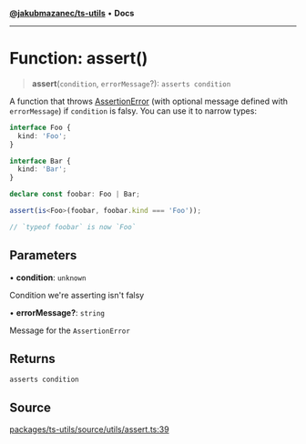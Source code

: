 [**@jakubmazanec/ts-utils**](../README.md) • **Docs**

---

# Function: assert()

> **assert**(`condition`, `errorMessage`?): `asserts condition`

A function that throws [AssertionError](../classes/AssertionError.md) (with optional message defined
with `errorMessage`) if `condition` is falsy. You can use it to narrow types:

```TypeScript
interface Foo {
  kind: 'Foo';
}

interface Bar {
  kind: 'Bar';
}

declare const foobar: Foo | Bar;

assert(is<Foo>(foobar, foobar.kind === 'Foo'));

// `typeof foobar` is now `Foo`
```

## Parameters

• **condition**: `unknown`

Condition we're asserting isn't falsy

• **errorMessage?**: `string`

Message for the `AssertionError`

## Returns

`asserts condition`

## Source

[packages/ts-utils/source/utils/assert.ts:39](https://github.com/jakubmazanec/js-tools/blob/0a7ca643260718f11723fa4df4f144d2d5a8a885/packages/ts-utils/source/utils/assert.ts#L39)

